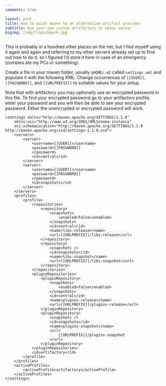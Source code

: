```yaml
---
comments: true

layout: post
title: How to point maven to an alternative artifact provider
subtitle: Use your own custom artifactory or nexus server
bigimg: /img/tropicbeach.jpg
---
```


This is probably in a hundred other places on the net, but I find myself using it again and again and
referring to my other servers already set up to find out how to do it, so I figured I'd store it here
in case of an emergency (zombies ate my PCs or something).

Create a file in your maven folder, usually `$HOME/.m2` called `settings.xml` and populate it with the 
following XML. Change occurrences of `[[USER]]`, `[[PASSWORD]]`, and `[[URLPREFIX]]` to suitable values 
for your setup. 

Note that with artifactory you may optionally use an encrypted password in this file. To find your 
encrypted password go to your artifactory profile, enter your password and you will then be able to see 
your encrypted password. Either the unencrypted or encrypted password will work. 

```
<settings xmlns="http://maven.apache.org/SETTINGS/1.1.0"
	xmlns:xsi="http://www.w3.org/2001/XMLSchema-instance"
	xsi:schemaLocation="http://maven.apache.org/SETTINGS/1.1.0 http://maven.apache.org/xsd/settings-1.1.0.xsd">
	<servers>
		<server>
			<username>[[USER]]</username>
			<password>[[PASSWORD]]
			</password>
			<id>central</id>
		</server>
		<server>
			<username>[[USER]]</username>
			<password>[[PASSWORD]]
			</password>
			<id>snapshots</id>
		</server>
	</servers>
	<profiles>
		<profile>
			<repositories>
				<repository>
					<snapshots>
						<enabled>false</enabled>
					</snapshots>
					<id>central</id>
					<name>libs-release</name>
					<url>[[URLPREFIX]]/libs-release</url>
				</repository>
				<repository>
					<snapshots />
					<id>snapshots</id>
					<name>libs-snapshot</name>
					<url>[[URLPREFIX]]/libs-snapshot</url>
				</repository>
			</repositories>
			<pluginRepositories>
				<pluginRepository>
					<snapshots>
						<enabled>false</enabled>
					</snapshots>
					<id>central</id>
					<name>plugins-release</name>
					<url>[[URLPREFIX]]/plugins-release</url>
				</pluginRepository>
				<pluginRepository>
					<snapshots />
					<id>snapshots</id>
					<name>plugins-snapshot</name>
					<url>
						[[URLPREFIX]]/plugins-snapshot
					</url>
				</pluginRepository>
			</pluginRepositories>
			<id>artifactory</id>
		</profile>
	</profiles>
	<activeProfiles>
		<activeProfile>artifactory</activeProfile>
	</activeProfiles>
</settings>


```
